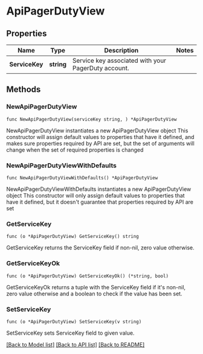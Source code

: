 # ApiPagerDutyView

## Properties

Name | Type | Description | Notes
------------ | ------------- | ------------- | -------------
**ServiceKey** | **string** | Service key associated with your PagerDuty account. | 

## Methods

### NewApiPagerDutyView

`func NewApiPagerDutyView(serviceKey string, ) *ApiPagerDutyView`

NewApiPagerDutyView instantiates a new ApiPagerDutyView object
This constructor will assign default values to properties that have it defined,
and makes sure properties required by API are set, but the set of arguments
will change when the set of required properties is changed

### NewApiPagerDutyViewWithDefaults

`func NewApiPagerDutyViewWithDefaults() *ApiPagerDutyView`

NewApiPagerDutyViewWithDefaults instantiates a new ApiPagerDutyView object
This constructor will only assign default values to properties that have it defined,
but it doesn't guarantee that properties required by API are set

### GetServiceKey

`func (o *ApiPagerDutyView) GetServiceKey() string`

GetServiceKey returns the ServiceKey field if non-nil, zero value otherwise.

### GetServiceKeyOk

`func (o *ApiPagerDutyView) GetServiceKeyOk() (*string, bool)`

GetServiceKeyOk returns a tuple with the ServiceKey field if it's non-nil, zero value otherwise
and a boolean to check if the value has been set.

### SetServiceKey

`func (o *ApiPagerDutyView) SetServiceKey(v string)`

SetServiceKey sets ServiceKey field to given value.



[[Back to Model list]](../README.md#documentation-for-models) [[Back to API list]](../README.md#documentation-for-api-endpoints) [[Back to README]](../README.md)


